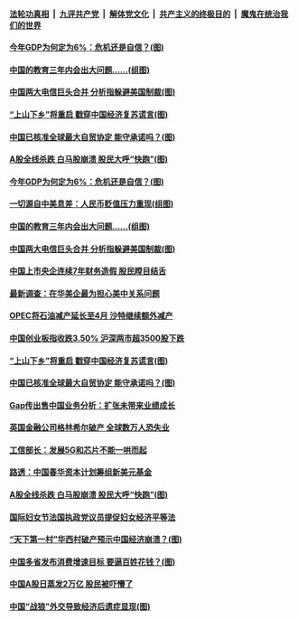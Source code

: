 ####  [法轮功真相](../../../../basic/blob/master/README.md?t=03101301) &nbsp;|&nbsp; [九评共产党](../../../../9ping.md/blob/master/README.md?t=03101301) &nbsp;|&nbsp; [解体党文化](../../../../jtdwh.md/blob/master/README.md?t=03101301)  &nbsp;|&nbsp; [共产主义的终极目的](../../../../gczydzjmd.md/blob/master/README.md?t=03101301) &nbsp;|&nbsp; [魔鬼在统治我们的世界](../../../../mgztzwmdsj.md/blob/master/README.md?t=03101301) 

#### [今年GDP为何定为6%：危机还是自信？(图)](../pages/p5/965072.md?t=03101301) 

#### [中国的教育三年内会出大问题……(组图)](../pages/p5/965061.md?t=03101301) 

#### [中国两大电信巨头合并 分析指躲避美国制裁(图)](../pages/p5/965058.md?t=03101301) 

#### [“上山下乡”将重启 戳穿中国经济复苏谎言(图)](../pages/p5/965018.md?t=03101301) 

#### [中国已核准全球最大自贸协定 能守承诺吗？(图)](../pages/p5/965008.md?t=03101301) 

#### [A股全线杀跌 白马股崩溃 股民大呼“快跑”(图)](../pages/p5/964965.md?t=03101301) 

#### [今年GDP为何定为6%：危机还是自信？(图)](../pages/p5/965072.md?t=03101301) 

#### [一切源自中美息差：人民币贬值压力重现(组图)](../pages/p5/965065.md?t=03101301) 

#### [中国的教育三年内会出大问题……(组图)](../pages/p5/965061.md?t=03101301) 

#### [中国两大电信巨头合并 分析指躲避美国制裁(图)](../pages/p5/965058.md?t=03101301) 

#### [中国上市央企连续7年财务造假 股民瞠目结舌](../pages/p5/965050.md?t=03101301) 

#### [最新调查：在华美企最为担心美中关系问题](../pages/p5/965041.md?t=03101301) 

#### [OPEC将石油减产延长至4月 沙特继续额外减产](../pages/p5/965024.md?t=03101301) 

#### [中国创业板指收跌3.50% 沪深两市超3500股下跌](../pages/p5/965022.md?t=03101301) 

#### [“上山下乡”将重启 戳穿中国经济复苏谎言(图)](../pages/p5/965018.md?t=03101301) 

#### [中国已核准全球最大自贸协定 能守承诺吗？(图)](../pages/p5/965008.md?t=03101301) 

#### [Gap传出售中国业务分析：扩张未带来业绩成长](../pages/p5/964992.md?t=03101301) 

#### [英国金融公司格林希尔破产 全球数万人恐失业](../pages/p5/964991.md?t=03101301) 

#### [工信部长：发展5G和芯片不能一哄而起](../pages/p5/964989.md?t=03101301) 

#### [路透：中国春华资本计划筹组新美元基金](../pages/p5/964985.md?t=03101301) 

#### [A股全线杀跌 白马股崩溃 股民大呼“快跑”(图)](../pages/p5/964965.md?t=03101301) 

#### [国际妇女节法国执政党议员提促妇女经济平等法](../pages/p5/964963.md?t=03101301) 

#### [“天下第一村”华西村破产预示中国经济崩溃？(图)](../pages/p5/964956.md?t=03101301) 

#### [中国多省发布消费增速目标 要逼百姓花钱？(图)](../pages/p5/964923.md?t=03101301) 

#### [中国A股日蒸发2万亿 股民被吓懵了](../pages/p5/964914.md?t=03101301) 

#### [中国“战狼”外交导致经济后遗症显现(图)](../pages/p5/964906.md?t=03101301) 

